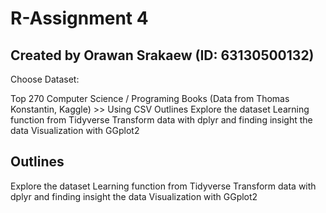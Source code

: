 # R-Assignment 4

## Created by Orawan Srakaew (ID: 63130500132)

Choose Dataset:

Top 270 Computer Science / Programing Books (Data from Thomas Konstantin, Kaggle) >> Using CSV
Outlines
Explore the dataset
Learning function from Tidyverse
Transform data with dplyr and finding insight the data
Visualization with GGplot2

## Outlines
Explore the dataset
Learning function from Tidyverse
Transform data with dplyr and finding insight the data
Visualization with GGplot2
